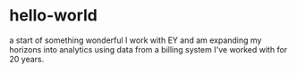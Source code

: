 # hello-world
a start of something wonderful
I work with EY and am expanding my horizons into analytics using data from a billing system I've worked with for 20 years.
